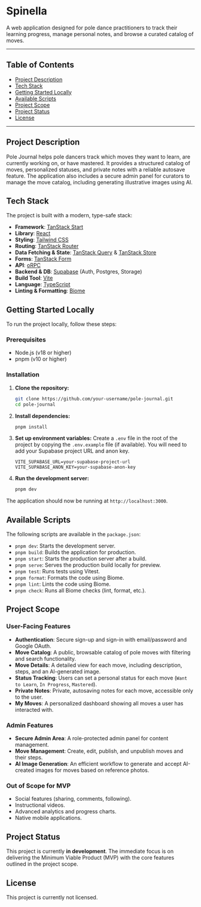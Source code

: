 # Spinella

A web application designed for pole dance practitioners to track their learning progress, manage personal notes, and browse a curated catalog of moves.

---

## Table of Contents

- [Project Description](#project-description)
- [Tech Stack](#tech-stack)
- [Getting Started Locally](#getting-started-locally)
- [Available Scripts](#available-scripts)
- [Project Scope](#project-scope)
- [Project Status](#project-status)
- [License](#license)

---

## Project Description

Pole Journal helps pole dancers track which moves they want to learn, are currently working on, or have mastered. It provides a structured catalog of moves, personalized statuses, and private notes with a reliable autosave feature. The application also includes a secure admin panel for curators to manage the move catalog, including generating illustrative images using AI.

## Tech Stack

The project is built with a modern, type-safe stack:

- **Framework**: [TanStack Start](https://tanstack.com/start)
- **Library**: [React](https://react.dev/)
- **Styling**: [Tailwind CSS](https://tailwindcss.com/)
- **Routing**: [TanStack Router](https://tanstack.com/router)
- **Data Fetching & State**: [TanStack Query](https://tanstack.com/query) & [TanStack Store](https://tanstack.com/store)
- **Forms**: [TanStack Form](https://tanstack.com/form)
- **API**: [oRPC](https://orpc.dev/)
- **Backend & DB**: [Supabase](https://supabase.com/) (Auth, Postgres, Storage)
- **Build Tool**: [Vite](https://vitejs.dev/)
- **Language**: [TypeScript](https://www.typescriptlang.org/)
- **Linting & Formatting**: [Biome](https://biomejs.dev/)

## Getting Started Locally

To run the project locally, follow these steps:

### Prerequisites

- Node.js (v18 or higher)
- pnpm (v10 or higher)

### Installation

1.  **Clone the repository:**

    ```bash
    git clone https://github.com/your-username/pole-journal.git
    cd pole-journal
    ```

2.  **Install dependencies:**

    ```bash
    pnpm install
    ```

3.  **Set up environment variables:**
    Create a `.env` file in the root of the project by copying the `.env.example` file (if available). You will need to add your Supabase project URL and anon key.

    ```env
    VITE_SUPABASE_URL=your-supabase-project-url
    VITE_SUPABASE_ANON_KEY=your-supabase-anon-key
    ```

4.  **Run the development server:**
    ```bash
    pnpm dev
    ```

The application should now be running at `http://localhost:3000`.

## Available Scripts

The following scripts are available in the `package.json`:

- `pnpm dev`: Starts the development server.
- `pnpm build`: Builds the application for production.
- `pnpm start`: Starts the production server after a build.
- `pnpm serve`: Serves the production build locally for preview.
- `pnpm test`: Runs tests using Vitest.
- `pnpm format`: Formats the code using Biome.
- `pnpm lint`: Lints the code using Biome.
- `pnpm check`: Runs all Biome checks (lint, format, etc.).

## Project Scope

### User-Facing Features

- **Authentication**: Secure sign-up and sign-in with email/password and Google OAuth.
- **Move Catalog**: A public, browsable catalog of pole moves with filtering and search functionality.
- **Move Details**: A detailed view for each move, including description, steps, and an AI-generated image.
- **Status Tracking**: Users can set a personal status for each move (`Want to Learn`, `In Progress`, `Mastered`).
- **Private Notes**: Private, autosaving notes for each move, accessible only to the user.
- **My Moves**: A personalized dashboard showing all moves a user has interacted with.

### Admin Features

- **Secure Admin Area**: A role-protected admin panel for content management.
- **Move Management**: Create, edit, publish, and unpublish moves and their steps.
- **AI Image Generation**: An efficient workflow to generate and accept AI-created images for moves based on reference photos.

### Out of Scope for MVP

- Social features (sharing, comments, following).
- Instructional videos.
- Advanced analytics and progress charts.
- Native mobile applications.

## Project Status

This project is currently **in development**. The immediate focus is on delivering the Minimum Viable Product (MVP) with the core features outlined in the project scope.

## License

This project is currently not licensed.
